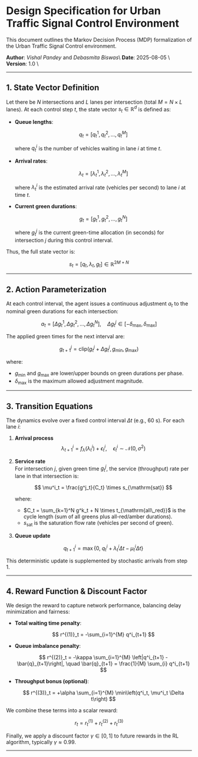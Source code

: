 # **Design Specification for Urban Traffic Signal Control Environment**

This document outlines the Markov Decision Process (MDP) formalization of the Urban Traffic Signal Control environment.

**Author**: *Vishal Pandey* and *Debasmita Biswas*\\
**Date**: 2025-08-05  \\
**Version**: 1.0  \\

---

## 1. State Vector Definition

Let there be $N$ intersections and $L$ lanes per intersection (total $M = N \times L$ lanes). At each control step $t$, the state vector $s_t \in \mathbb{R}^{d}$ is defined as:

- **Queue lengths**:  

  $$
  q_t = [q^1_t, q^2_t, \dots, q^M_t]
  $$

  where $q^i_t$ is the number of vehicles waiting in lane $i$ at time $t$.

- **Arrival rates**:  
  
  $$
  \lambda_t = [\lambda^1_t, \lambda^2_t, \dots, \lambda^M_t]
  $$
  
  where $\lambda^i_t$ is the estimated arrival rate (vehicles per second) to lane $i$ at time $t$.

- **Current green durations**:  

  $$
  g_t = [g^1_t, g^2_t, \dots, g^N_t]
  $$

  where $g^j_t$ is the current green-time allocation (in seconds) for intersection $j$ during this control interval.

Thus, the full state vector is:

$$
s_t = \bigl[q_t, \lambda_t, g_t\bigr] \in \mathbb{R}^{2M + N}
$$

---

## 2. Action Parameterization

At each control interval, the agent issues a continuous adjustment $a_t$ to the nominal green durations for each intersection:

$$
a_t = [\Delta g^1_t, \Delta g^2_t, \dots, \Delta g^N_t], \quad \Delta g^j_t \in [-\delta_{\max}, \delta_{\max}]
$$

The applied green times for the next interval are:

$$
g^j_{t+1} = \mathrm{clip}\bigl(g^j_t + \Delta g^j_t, g_{\min}, g_{\max}\bigr)
$$

where:

- $g_{\min}$ and $g_{\max}$ are lower/upper bounds on green durations per phase.  
- $\delta_{\max}$ is the maximum allowed adjustment magnitude.

---

## 3. Transition Equations

The dynamics evolve over a fixed control interval $\Delta t$ (e.g., 60 s). For each lane $i$:

1. **Arrival process**  
   $$
   \lambda^i_{t+1} = f_\lambda\bigl(\lambda^i_t\bigr) + \epsilon^i_t, \quad \epsilon^i_t \sim \mathcal{N}(0,\sigma^2)
   $$

2. **Service rate**  
   For intersection $j$, given green time $g^j_t$, the service (throughput) rate per lane in that intersection is:

   $$
   \mu^i_t = \frac{g^j_t}{C_t} \times s_{\mathrm{sat}}
   $$

   where:

   - $C_t = \sum_{k=1}^N g^k_t + N \times t_{\mathrm{all\_red}}$ is the cycle length (sum of all greens plus all-red/amber durations).  
   - $s_{\mathrm{sat}}$ is the saturation flow rate (vehicles per second of green).

3. **Queue update**  

   $$
   q^i_{t+1} = \max\left\{0,\;q^i_t + \lambda^i_t \Delta t - \mu^i_t \Delta t\right\}
   $$

This deterministic update is supplemented by stochastic arrivals from step 1.

---

## 4. Reward Function & Discount Factor

We design the reward to capture network performance, balancing delay minimization and fairness:

- **Total waiting time penalty**:  

  $$
  r^{(1)}_t = -\sum_{i=1}^{M} q^i_{t+1}
  $$


- **Queue imbalance penalty**:  

  $$
  r^{(2)}_t = -\kappa \sum_{i=1}^{M} \left|q^i_{t+1} - \bar{q}_{t+1}\right|, \quad \bar{q}_{t+1} = \frac{1}{M} \sum_{i} q^i_{t+1}
  $$

- **Throughput bonus (optional)**:  

  $$
  r^{(3)}_t = +\alpha \sum_{i=1}^{M} \min\left(q^i_t, \mu^i_t \Delta t\right)
  $$

We combine these terms into a scalar reward:

$$
r_t = r^{(1)}_t + r^{(2)}_t + r^{(3)}_t
$$

Finally, we apply a discount factor $\gamma \in [0,1]$ to future rewards in the RL algorithm, typically $\gamma \approx 0.99$.

---